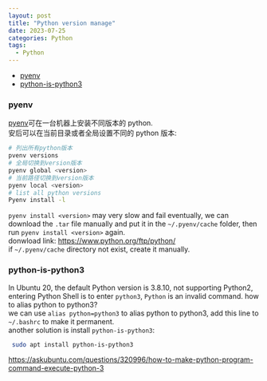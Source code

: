 ```yaml
---
layout: post
title: "Python version manage"
date: 2023-07-25
categories: Python
tags:
  - Python
---
```


- [pyenv](#pyenv)
- [python-is-python3](#python-is-python3)

### pyenv

[pyenv](https://github.com/pyenv/pyenv)可在一台机器上安装不同版本的 python.  
安后可以在当前目录或者全局设置不同的 python 版本:

```bash
# 列出所有python版本
pvenv versions
# 全局切换到version版本
pyenv global <version>
# 当前路径切换到version版本
pyenv local <version>
# list all python versions
Pyenv install -l
```

`pyenv install <version>` may very slow and fail eventually, we can download the `.tar` file manually and put it in the `~/.pyenv/cache` folder, then run `pyenv install <version>` again.  
donwload link: <https://www.python.org/ftp/python/>  
if `~/.pyenv/cache` directory not exist, create it manually.

### python-is-python3

In Ubuntu 20, the default Python version is 3.8.10, not supporting Python2, entering Python Shell is to enter `python3`, `Python` is an invalid command. how to alias python to python3?  
we can use `alias python=python3` to alias python to python3, add this line to `~/.bashrc` to make it permanent.  
another solution is install `python-is-python3`:

```bash
 sudo apt install python-is-python3
```

<https://askubuntu.com/questions/320996/how-to-make-python-program-command-execute-python-3>
